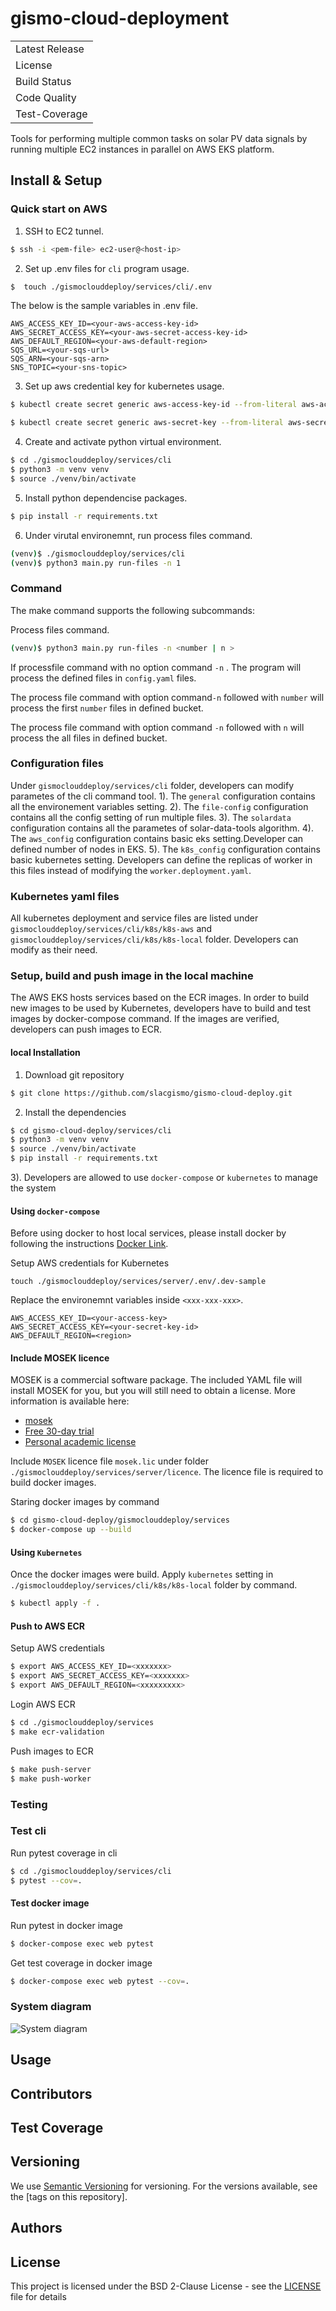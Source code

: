 # gismo-cloud-deployment

<table>
<tr>
  <td>Latest Release</td>
</tr>
<tr>
  <td>License</td>
</td>
</tr>
<tr>
  <td>Build Status</td>
</tr>
<tr>
    <td>Code Quality</td>
</tr>
<tr>
    <td>Test-Coverage</td>
</tr>
</table>

Tools for performing multiple common tasks on solar PV data signals by running multiple EC2 instances in parallel on AWS EKS platform.

## Install & Setup
### Quick start on AWS

1. SSH to EC2 tunnel.

```bash
$ ssh -i <pem-file> ec2-user@<host-ip>
```

2. Set up .env files for `cli` program usage.

```bash
$  touch ./gismoclouddeploy/services/cli/.env
```

The below is the sample variables in .env file.
~~~
AWS_ACCESS_KEY_ID=<your-aws-access-key-id>
AWS_SECRET_ACCESS_KEY=<your-aws-secret-access-key-id>
AWS_DEFAULT_REGION=<your-aws-default-region>
SQS_URL=<your-sqs-url>
SQS_ARN=<your-sqs-arn>
SNS_TOPIC=<your-sns-topic>
~~~

3. Set up aws credential key for kubernetes usage. 

```bash
$ kubectl create secret generic aws-access-key-id --from-literal aws-access-key-id=<your AWS access key>
```
```bash
$ kubectl create secret generic aws-secret-key --from-literal aws-secret-access-key=<your AWS secret key>
```

4. Create and activate python virtual environment.
   
```bash
$ cd ./gismoclouddeploy/services/cli
$ python3 -m venv venv
$ source ./venv/bin/activate
```
5. Install python dependencise packages.

```bash
$ pip install -r requirements.txt
```

6. Under virutal environemnt, run process files command.

```bash
(venv)$ ./gismoclouddeploy/services/cli
(venv)$ python3 main.py run-files -n 1
```
### Command

The make command supports the following subcommands:

Process files command.

```bash
(venv)$ python3 main.py run-files -n <number | n >
```
If processfile command with no option command `-n` . The program will process the defined files in `config.yaml` files.

The process file command with option command`-n` followed with `number` will process the first `number` files in defined bucket.

The process file command with option command `-n` followed with `n` will process the all files in defined bucket.

### Configuration files

Under `gismoclouddeploy/services/cli` folder, developers can modify parametes of the cli command tool.
1). The `general` configuration contains all the environement variables setting.
2). The `file-config` configuration contains all the config setting of run multiple files.
3). The `solardata` configuration contains all the parametes of solar-data-tools algorithm.
4). The `aws_config` configuration contains basic eks setting.Developer can defined number of nodes in EKS.
5). The `k8s_config` configuration contains basic kubernetes setting. Developers can define the replicas of worker in this files instead of modifying the `worker.deployment.yaml`.

### Kubernetes yaml files
All kubernetes deployment and service files are listed under `gismoclouddeploy/services/cli/k8s/k8s-aws` and `gismoclouddeploy/services/cli/k8s/k8s-local` folder. Developers can modify as their need.



### Setup, build and push image in the local machine

The AWS EKS hosts services based on the ECR images. In order to build new images to be used by Kubernetes, developers have to build and test images by docker-compose command. If the images are verified, developers can push images to ECR.
#### local Installation
1. Download git repository

```bash
$ git clone https://github.com/slacgismo/gismo-cloud-deploy.git
```

2. Install the dependencies

```bash
$ cd gismo-cloud-deploy/services/cli
$ python3 -m venv venv
$ source ./venv/bin/activate
$ pip install -r requirements.txt
```

3). Developers are allowed to use `docker-compose` or `kubernetes` to manage the system

#### Using `docker-compose`
Before using docker to host local services, please install docker by following the instructions [Docker Link](https://docs.docker.com/get-docker/).

Setup AWS credentials for Kubernetes
```
touch ./gismoclouddeploy/services/server/.env/.dev-sample
```
Replace the environemnt variables inside `<xxx-xxx-xxx>`.

~~~
AWS_ACCESS_KEY_ID=<your-access-key>
AWS_SECRET_ACCESS_KEY=<your-secret-key-id>
AWS_DEFAULT_REGION=<region>
~~~

#### Include MOSEK licence

 MOSEK is a commercial software package. The included YAML file will install MOSEK for you, but you will still need to obtain a license. More information is available here:

* [mosek](https://www.mosek.com/resources/getting-started/)
* [Free 30-day trial](https://www.mosek.com/products/trial/)
* [Personal academic license](https://www.mosek.com/products/academic-licenses/)

Include `MOSEK` licence file `mosek.lic` under folder `./gismoclouddeploy/services/server/licence`. The licence file is required to build docker images. 

Staring docker images by command
```bash
$ cd gismo-cloud-deploy/gismoclouddeploy/services
$ docker-compose up --build
```
#### Using `Kubernetes`
Once the docker images were build. Apply `kubernetes` setting in `./gismoclouddeploy/services/cli/k8s/k8s-local` folder by command.
```bash
$ kubectl apply -f .
```
#### Push to AWS ECR


Setup AWS credentials
```bash
$ export AWS_ACCESS_KEY_ID=<xxxxxxx>
$ export AWS_SECRET_ACCESS_KEY=<xxxxxxx>
$ export AWS_DEFAULT_REGION=<xxxxxxxxx>
```
Login AWS ECR
```bash
$ cd ./gismoclouddeploy/services
$ make ecr-validation
```

Push images to ECR
```bash
$ make push-server
$ make push-worker
```
### Testing
### Test cli 
Run pytest coverage in cli

```bash
$ cd ./gismoclouddeploy/services/cli
$ pytest --cov=.
```


#### Test docker image
Run pytest in docker image

```bash
$ docker-compose exec web pytest 
```

Get test coverage in docker image

```bash
$ docker-compose exec web pytest --cov=.
```

### System diagram
![System diagram](./Solar-data-tools-AWS.png)

## Usage

## Contributors



## Test Coverage

## Versioning

We use [Semantic Versioning](http://semver.org/) for versioning. For the versions available, see the [tags on this repository].

## Authors

## License

This project is licensed under the BSD 2-Clause License - see the [LICENSE](LICENSE) file for details
